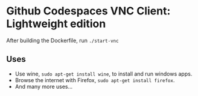 # Github Codespaces VNC Client: Lightweight edition
After building the Dockerfile, run `./start-vnc`

## Uses
- Use wine, `sudo apt-get install wine`, to install and run windows apps.
- Browse the internet with Firefox, `sudo apt-get install firefox`.
- And many more uses...
